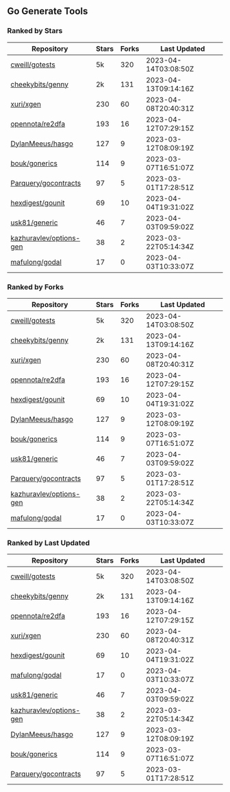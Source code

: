 ## Go Generate Tools

### Ranked by Stars

| Repository | Stars | Forks | Last Updated |
|------------|-------|-------|--------------|
| [cweill/gotests](https://github.com/cweill/gotests) | 5k | 320 | 2023-04-14T03:08:50Z |
| [cheekybits/genny](https://github.com/cheekybits/genny) | 2k | 131 | 2023-04-13T09:14:16Z |
| [xuri/xgen](https://github.com/xuri/xgen) | 230 | 60 | 2023-04-08T20:40:31Z |
| [opennota/re2dfa](https://github.com/opennota/re2dfa) | 193 | 16 | 2023-04-12T07:29:15Z |
| [DylanMeeus/hasgo](https://github.com/DylanMeeus/hasgo) | 127 | 9 | 2023-03-12T08:09:19Z |
| [bouk/gonerics](https://github.com/bouk/gonerics) | 114 | 9 | 2023-03-07T16:51:07Z |
| [Parquery/gocontracts](https://github.com/Parquery/gocontracts) | 97 | 5 | 2023-03-01T17:28:51Z |
| [hexdigest/gounit](https://github.com/hexdigest/gounit) | 69 | 10 | 2023-04-04T19:31:02Z |
| [usk81/generic](https://github.com/usk81/generic) | 46 | 7 | 2023-04-03T09:59:02Z |
| [kazhuravlev/options-gen](https://github.com/kazhuravlev/options-gen) | 38 | 2 | 2023-03-22T05:14:34Z |
| [mafulong/godal](https://github.com/mafulong/godal) | 17 | 0 | 2023-04-03T10:33:07Z |

### Ranked by Forks

| Repository | Stars | Forks | Last Updated |
|------------|-------|-------|--------------|
| [cweill/gotests](https://github.com/cweill/gotests) | 5k | 320 | 2023-04-14T03:08:50Z |
| [cheekybits/genny](https://github.com/cheekybits/genny) | 2k | 131 | 2023-04-13T09:14:16Z |
| [xuri/xgen](https://github.com/xuri/xgen) | 230 | 60 | 2023-04-08T20:40:31Z |
| [opennota/re2dfa](https://github.com/opennota/re2dfa) | 193 | 16 | 2023-04-12T07:29:15Z |
| [hexdigest/gounit](https://github.com/hexdigest/gounit) | 69 | 10 | 2023-04-04T19:31:02Z |
| [DylanMeeus/hasgo](https://github.com/DylanMeeus/hasgo) | 127 | 9 | 2023-03-12T08:09:19Z |
| [bouk/gonerics](https://github.com/bouk/gonerics) | 114 | 9 | 2023-03-07T16:51:07Z |
| [usk81/generic](https://github.com/usk81/generic) | 46 | 7 | 2023-04-03T09:59:02Z |
| [Parquery/gocontracts](https://github.com/Parquery/gocontracts) | 97 | 5 | 2023-03-01T17:28:51Z |
| [kazhuravlev/options-gen](https://github.com/kazhuravlev/options-gen) | 38 | 2 | 2023-03-22T05:14:34Z |
| [mafulong/godal](https://github.com/mafulong/godal) | 17 | 0 | 2023-04-03T10:33:07Z |

### Ranked by Last Updated

| Repository | Stars | Forks | Last Updated |
|------------|-------|-------|--------------|
| [cweill/gotests](https://github.com/cweill/gotests) | 5k | 320 | 2023-04-14T03:08:50Z |
| [cheekybits/genny](https://github.com/cheekybits/genny) | 2k | 131 | 2023-04-13T09:14:16Z |
| [opennota/re2dfa](https://github.com/opennota/re2dfa) | 193 | 16 | 2023-04-12T07:29:15Z |
| [xuri/xgen](https://github.com/xuri/xgen) | 230 | 60 | 2023-04-08T20:40:31Z |
| [hexdigest/gounit](https://github.com/hexdigest/gounit) | 69 | 10 | 2023-04-04T19:31:02Z |
| [mafulong/godal](https://github.com/mafulong/godal) | 17 | 0 | 2023-04-03T10:33:07Z |
| [usk81/generic](https://github.com/usk81/generic) | 46 | 7 | 2023-04-03T09:59:02Z |
| [kazhuravlev/options-gen](https://github.com/kazhuravlev/options-gen) | 38 | 2 | 2023-03-22T05:14:34Z |
| [DylanMeeus/hasgo](https://github.com/DylanMeeus/hasgo) | 127 | 9 | 2023-03-12T08:09:19Z |
| [bouk/gonerics](https://github.com/bouk/gonerics) | 114 | 9 | 2023-03-07T16:51:07Z |
| [Parquery/gocontracts](https://github.com/Parquery/gocontracts) | 97 | 5 | 2023-03-01T17:28:51Z |

